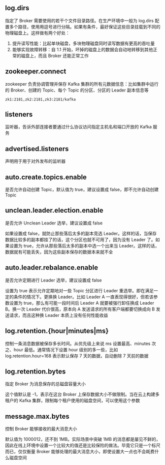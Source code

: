 ## log.dirs
指定了 Broker 需要使用的若干个文件目录路径。在生产环境中一般为 log.dirs 配置多个路径，使用用逗号进行分隔。如果有条件，最好保证这些目录挂载到不同的物理磁盘上。这样做有两个好处：
1. 提升读写性能：比起单块磁盘，多块物理磁盘同时读写数据有更高的吞吐量
2. 能够实现故障转移：自 1.1 开始，坏掉的磁盘上的数据会自动地转移到其他正常的磁盘上，而且 Broker 还能正常工作


## zookeeper.connect
zookeeper 负责协调管理并保存 Kafka 集群的所有元数据信息：比如集群中运行的 Broker、创建的 Topic、每个 Topic 的分区、分区的 Leader 副本信息等
```
zk1:2181,zk2:2181,zk3:2181/kafka
```


## listeners
监听器，告诉外部连接者要通过什么协议访问指定主机名和端口开放的 Kafka 服务


## advertised.listeners
声明用于用于对外发布的监听器


## auto.create.topics.enable
是否允许自动创建 Topic，默认值为 true，建议设置成 false，即不允许自动创建 Topic


## unclean.leader.election.enable
是否允许 Unclean Leader 选举，建议设置成 false

如果设置成 false，就防止那些落后太多的副本竞选 Leader。这样的话，当保存数据比较多的副本都挂了的话，这个分区也就不可用了，因为没有 Leader 了。如果设置为 true，允许从那些落后太多的副本中选一个出来当 Leader。这样的话，数据就有可能丢失，因为这些副本保存的数据本来就不全


## auto.leader.rebalance.enable
是否允许定期进行 Leader 选举，建议设置成 false

设置为 true 表示允许定期地对一些 Topic 分区进行 Leader 重选举。即在满足一定的条件的情况下。更换换 Leader。比如 Leader A 一直表现得很好，但若该参数设置为 true，那么有可能一段时间后 Leader A 就要被强行卸任换成 Leader B。换一次 Leader 代价很高，原本向 A 发送请求的所有客户端都要切换成向 B 发送请求，而且这种换 Leader 本质上没有任何性能收益


## log.retention.{hour|minutes|ms}
控制一条消息数据被保存多长时间。从优先级上来说 ms 设置最高、minutes 次之、hour 最低。通常情况下设置 hour 级别的多一些，比如 log.retention.hour=168 表示默认保存 7 天的数据，自动删除 7 天前的数据


## log.retention.bytes
指定 Broker 为消息保存的总磁盘容量大小

这个值默认是 -1，表示在这台 Broker 上保存数据大小不做限制。当在云上构建多租户的 Kafka 集群，限制每个租户使用的磁盘空间，可以使用这个参数


## message.max.bytes
控制 Broker 能够接收的最大消息大小

默认值为 1000012，还不到 1MB。实际场景中突破 1MB 的消息都是屡见不鲜的，因此在线上环境中设置一个比较大的值还是比较保险的做法。毕竟它只是一个标尺而已，仅仅衡量 Broker 能够处理的最大消息大小，即使设置大一点也不会耗费什么磁盘空间

